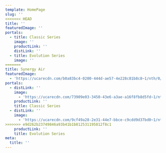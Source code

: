 ```yaml
---
template: HomePage
slug: ''
<<<<<<< HEAD
title: ''
featuredImage: ''
portals:
  - title: Classic Series
    image: ''
    productLink: ''
    distLink: ''
  - title: Evolution Series
    image: ''
=======
title: Synergy Air
featuredImage:
  - 'https://ucarecdn.com/b0a83bc4-0200-444d-ae57-4e228c81b8c8~1/nth/0/'
portals:
  - distLink: ''
    image:
      - 'https://ucarecdn.com/73909e03-3450-43e6-a3ae-a16f8fb8d5fd~1/nth/0/'
    productLink: ''
    title: Classic Series
  - distLink: ''
    image:
      - 'https://ucarecdn.com/9cf49a28-2e31-44e7-bbce-c9cdd9d37bd0~1/nth/0/'
>>>>>>> e9d262b23749846a93b41b1b812531195812f8c1
    productLink: ''
    title: Evolution Series
meta:
  title: ''
---
```


